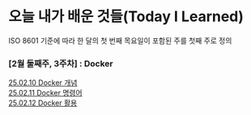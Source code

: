 # 오늘 내가 배운 것들(Today I Learned)
ISO 8601 기준에 따라 한 달의 첫 번째 목요일이 포함된 주를 첫째 주로 정의
### [2월 둘째주, 3주차] : Docker
[25.02.10 Docker 개념](https://github.com/100-hours-a-week/peter-til/blob/main/Feb/2025-02-10.md) <br/>
[25.02.11 Docker 명령어](https://github.com/100-hours-a-week/peter-til/blob/main/Feb/2025-02-11.md)<br/>
[25.02.12 Docker 활용](https://github.com/100-hours-a-week/peter-til/blob/main/Feb/2025-02-12.md)